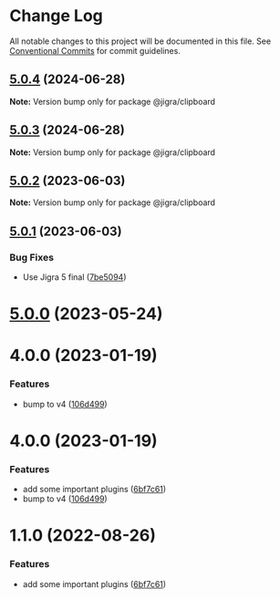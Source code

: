 # Change Log

All notable changes to this project will be documented in this file.
See [Conventional Commits](https://conventionalcommits.org) for commit guidelines.

## [5.0.4](https://github.com/familyjs/jigra-plugins/compare/@jigra/clipboard@5.0.3...@jigra/clipboard@5.0.4) (2024-06-28)

**Note:** Version bump only for package @jigra/clipboard





## [5.0.3](https://github.com/familyjs/jigra-plugins/compare/@jigra/clipboard@5.0.2...@jigra/clipboard@5.0.3) (2024-06-28)

**Note:** Version bump only for package @jigra/clipboard





## [5.0.2](https://github.com/familyjs/jigra-plugins/compare/@jigra/clipboard@5.0.1...@jigra/clipboard@5.0.2) (2023-06-03)

**Note:** Version bump only for package @jigra/clipboard





## [5.0.1](https://github.com/familyjs/jigra-plugins/compare/@jigra/clipboard@5.0.0...@jigra/clipboard@5.0.1) (2023-06-03)


### Bug Fixes

* Use Jigra 5 final ([7be5094](https://github.com/familyjs/jigra-plugins/commit/7be509425c5cc9f21b1f9e78794b2c6b76ca7702))





# [5.0.0](https://github.com/familyjs/jigra-plugins/compare/@jigra/clipboard@1.1.0...@jigra/clipboard@5.0.0) (2023-05-24)



# 4.0.0 (2023-01-19)


### Features

* bump to v4 ([106d499](https://github.com/familyjs/jigra-plugins/commit/106d49991e82a0505a82571530b73fcda020e7e4))





# 4.0.0 (2023-01-19)


### Features

* add some important plugins ([6bf7c61](https://github.com/navify/jigra-plugins/commit/6bf7c61ba5ad99cf0474cb2cc9599d0f8fedeb45))
* bump to v4 ([106d499](https://github.com/navify/jigra-plugins/commit/106d49991e82a0505a82571530b73fcda020e7e4))





# 1.1.0 (2022-08-26)


### Features

* add some important plugins ([6bf7c61](https://github.com/navify/jigra-plugins/commit/6bf7c61ba5ad99cf0474cb2cc9599d0f8fedeb45))
